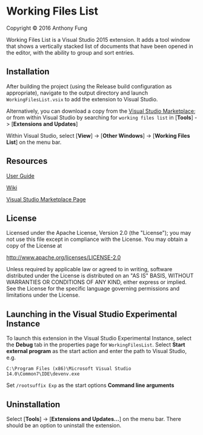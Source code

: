 # Working Files List

Copyright © 2016 Anthony Fung

Working Files List is a Visual Studio 2015 extension. It adds a tool window
that shows a vertically stacked list of documents that have been opened in the
editor, with the ability to group and sort entries.

## Installation

After building the project (using the Release build configuration as
appropriate), navigate to the output directory and launch
`WorkingFilesList.vsix` to add the extension to Visual Studio.

Alternatively, you can download a copy from the [Visual Studio Marketplace](https://marketplace.visualstudio.com/items?itemName=Ant-f.WorkingFilesList);
or from within Visual Studio by searching for `working files list` in
[**Tools**] -> [**Extensions and Updates**]

Within Visual Studio, select [**View**] -> [**Other Windows**] -> [**Working Files List**] on
the menu bar.

## Resources

[User Guide](https://github.com/Ant-f/WorkingFilesList/wiki/User-Guide)

[Wiki](https://github.com/Ant-f/WorkingFilesList/wiki)

[Visual Studio Marketplace Page](https://marketplace.visualstudio.com/items?itemName=Ant-f.WorkingFilesList)

## License

Licensed under the Apache License, Version 2.0 (the "License");
you may not use this file except in compliance with the License.
You may obtain a copy of the License at
   
<http://www.apache.org/licenses/LICENSE-2.0>
   
Unless required by applicable law or agreed to in writing, software
distributed under the License is distributed on an "AS IS" BASIS,
WITHOUT WARRANTIES OR CONDITIONS OF ANY KIND, either express or implied.
See the License for the specific language governing permissions and
limitations under the License.

## Launching in the Visual Studio Experimental Instance

To launch this extension in the Visual Studio Experimental Instance, select the
**Debug** tab in the properties page for `WorkingFilesList`. Select **Start
external program** as the start action and enter the path to Visual Studio, e.g.

`C:\Program Files (x86)\Microsoft Visual Studio 14.0\Common7\IDE\devenv.exe`

Set `/rootsuffix Exp` as the start options **Command line arguments**

## Uninstallation

Select [**Tools**] -> [**Extensions and Updates...**] on the menu bar. There
should be an option to uninstall the extension.